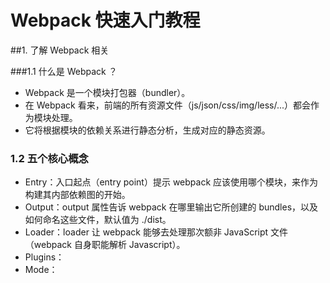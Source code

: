# Webpack 快速入门教程

##1. 了解 Webpack 相关

###1.1 什么是 Webpack ？

* Webpack 是一个模块打包器（bundler）。
* 在 Webpack 看来，前端的所有资源文件（js/json/css/img/less/...）都会作为模块处理。
* 它将根据模块的依赖关系进行静态分析，生成对应的静态资源。

### 1.2 五个核心概念

* Entry：入口起点（entry point）提示 webpack 应该使用哪个模块，来作为构建其内部依赖图的开始。
* Output：output 属性告诉 webpack 在哪里输出它所创建的 bundles，以及如何命名这些文件，默认值为 ./dist。
* Loader：loader 让 webpack 能够去处理那次额非 JavaScript 文件（webpack 自身职能解析 Javascript）。
* Plugins：
* Mode：

